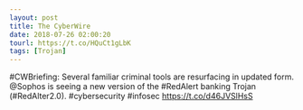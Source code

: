 ```yaml
---
layout: post
title: The CyberWire
date: 2018-07-26 02:00:20
tourl: https://t.co/HQuCt1gLbK
tags: [Trojan]
---
```

#CWBriefing: Several familiar criminal tools are resurfacing in updated form. @Sophos is seeing a new version of the #RedAlert banking Trojan (#RedAlter2.0). #cybersecurity #infosec https://t.co/d46JVSlHsS